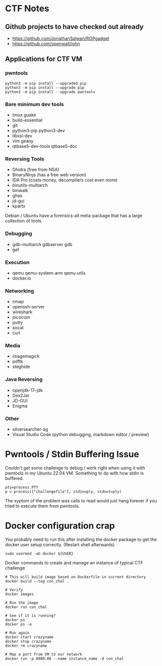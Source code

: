 # CTF Notes

## Github projects to have checked out already

- https://github.com/JonathanSalwan/ROPgadget
- https://github.com/openwall/john

## Applications for CTF VM

### pwntools

```
python3 -m pip install --upgraded pip
python3 -m pip install --upgrade pip
python3 -m pip install --upgrade pwntools
```

### Bare minimum dev tools

- tmux guake
- build-essential
- git
- python3-pip python3-dev
- libssl-dev
- vim geany
- qtbase5-dev-tools qtbase5-doc

### Reversing Tools

- Ghidra (free from NSA)
- BinaryNinja (has a free web version)
- IDA Pro (costs money, decompilers cost even more)
- binutils-multiarch
- binwalk
- ghex
- jd-gui
- kpartx

Debian / Ubuntu have a forensics-all meta-package that has a large collection of tools.

### Debugging

- gdb-multiarch gdbserver gdb
- gef

### Execution

- qemu qemu-system-arm qemu-utils
- docker.io

### Networking

- nmap
- openssh-server
- wireshark
- picocom
- putty
- socat
- curl

### Media

- imagemagick
- pdftk
- steghide

### Java Reversing

- openjdk-17-jdk
- Dex2Jar
- JD-GUI
- Enigma

### Other

- silversearcher-ag
- Visual Studio Code (python debugging, markdown editor / preview)

# Pwntools / Stdin Buffering Issue

Couldn't get some challenge to debug / work right when using it with pwntools
in my Ubuntu 22.04 VM. Something to do with how stdin is buffered.

```
pty=process.PTY
p = process(["challengefile"], stdin=pty, stdout=pty)
```

The syptom of the problem was calls to read would just hang forever if you
tried to execute them from pwntools.


# Docker configuration crap

You probably need to run this after installing the docker package to get the
docker user setup correctly. (Restart shell afterwards)

```
sudo usermod -aG docker ${USER}
```

Docker commands to create and manage an instance of typical CTF challenge

```
# This will build image based on Dockerfile in current directory
docker build --tag con_chal .

# Verify
docker images

# Run the image
docker run con_chal

# See if it is running?
docker ps
docker ps -a

# Run again
docker start crazyname
docker stop crazyname
docker rm crazyname

# Map a port from VM to our network
docker run -p 8080:80 --name instance_name -d con_chal
```

